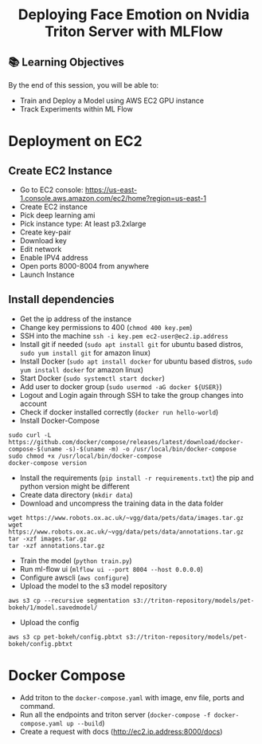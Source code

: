 
# <h1 align="center" id="heading">Deploying Face Emotion on Nvidia Triton Server with MLFlow</h1>

## 📚 Learning Objectives

By the end of this session, you will be able to:

- Train and Deploy a Model using AWS EC2 GPU instance
- Track Experiments within ML Flow

# Deployment on EC2

## Create EC2 Instance

- Go to EC2 console: <https://us-east-1.console.aws.amazon.com/ec2/home?region=us-east-1>
- Create EC2 instance
- Pick deep learning ami
- Pick instance type: At least p3.2xlarge
- Create key-pair
- Download key
- Edit network
- Enable IPV4 address
- Open ports 8000-8004 from anywhere
- Launch Instance

## Install dependencies

- Get the ip address of the instance
- Change key permissions to 400 (`chmod 400 key.pem`)
- SSH into the machine `ssh -i key.pem ec2-user@ec2.ip.address`
- Install git if needed (`sudo apt install git` for ubuntu based distros, `sudo yum install git` for amazon linux)
- Install Docker (`sudo apt install docker` for ubuntu based distros, `sudo yum install docker` for amazon linux)
- Start Docker (`sudo systemctl start docker`)
- Add user to docker group (`sudo usermod -aG docker ${USER}`)
- Logout and Login again through SSH to take the group changes into account
- Check if docker installed correctly (`docker run hello-world`)
- Install Docker-Compose

```
sudo curl -L https://github.com/docker/compose/releases/latest/download/docker-compose-$(uname -s)-$(uname -m) -o /usr/local/bin/docker-compose
sudo chmod +x /usr/local/bin/docker-compose
docker-compose version
```

- Install the requirements (`pip install -r requirements.txt`) the pip and python version might be different
- Create data directory (`mkdir data`)
- Download and uncompress the training data in the data folder

```
wget https://www.robots.ox.ac.uk/~vgg/data/pets/data/images.tar.gz
wget https://www.robots.ox.ac.uk/~vgg/data/pets/data/annotations.tar.gz
tar -xzf images.tar.gz
tar -xzf annotations.tar.gz
```

- Train the model (`python train.py`)
- Run ml-flow ui (`mlflow ui --port 8004 --host 0.0.0.0`)
- Configure awscli (`aws configure`)
- Upload the model to the s3 model repository

```
aws s3 cp --recursive segmentation s3://triton-repository/models/pet-bokeh/1/model.savedmodel/
```

- Upload the config

```
aws s3 cp pet-bokeh/config.pbtxt s3://triton-repository/models/pet-bokeh/config.pbtxt
```

# Docker Compose

- Add triton to the `docker-compose.yaml` with image, env file, ports and command.
- Run all the endpoints and triton server (`docker-compose -f docker-compose.yaml up --build`)
- Create a request with docs (<http://ec2.ip.address:8000/docs>)
